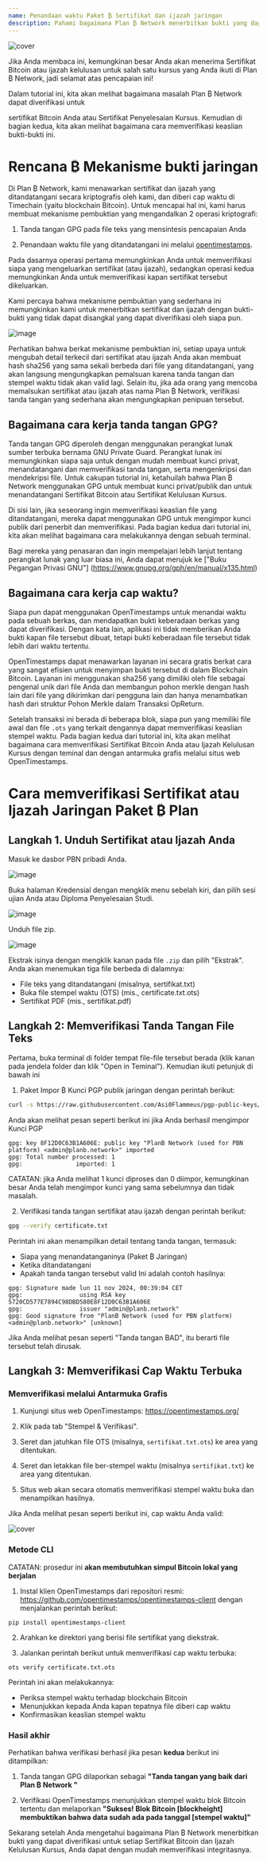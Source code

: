 ```yaml
---
name: Penandaan waktu Paket ₿ Sertifikat dan ijazah jaringan
description: Pahami bagaimana Plan ₿ Network menerbitkan bukti yang dapat diverifikasi untuk sertifikat dan ijazah Anda
---
```

![cover](assets/cover.webp)

Jika Anda membaca ini, kemungkinan besar Anda akan menerima Sertifikat Bitcoin atau ijazah kelulusan untuk salah satu kursus yang Anda ikuti di Plan ₿ Network, jadi selamat atas pencapaian ini!

Dalam tutorial ini, kita akan melihat bagaimana masalah Plan ₿ Network dapat diverifikasi untuk

sertifikat Bitcoin Anda atau Sertifikat Penyelesaian Kursus. Kemudian di bagian kedua, kita akan melihat bagaimana cara memverifikasi keaslian bukti-bukti ini.

# Rencana ₿ Mekanisme bukti jaringan

Di Plan ₿ Network, kami menawarkan sertifikat dan ijazah yang ditandatangani secara kriptografis oleh kami, dan diberi cap waktu di Timechain (yaitu blockchain Bitcoin). Untuk mencapai hal ini, kami harus membuat mekanisme pembuktian yang mengandalkan 2 operasi kriptografi:

1. Tanda tangan GPG pada file teks yang mensintesis pencapaian Anda

2. Penandaan waktu file yang ditandatangani ini melalui [opentimestamps](https://opentimestamps.org/).

Pada dasarnya operasi pertama memungkinkan Anda untuk memverifikasi siapa yang mengeluarkan sertifikat (atau ijazah), sedangkan operasi kedua memungkinkan Anda untuk memverifikasi kapan sertifikat tersebut dikeluarkan.

Kami percaya bahwa mekanisme pembuktian yang sederhana ini memungkinkan kami untuk menerbitkan sertifikat dan ijazah dengan bukti-bukti yang tidak dapat disangkal yang dapat diverifikasi oleh siapa pun.

![image](./assets/proof-mechanism.webp)

Perhatikan bahwa berkat mekanisme pembuktian ini, setiap upaya untuk mengubah detail terkecil dari sertifikat atau ijazah Anda akan membuat hash sha256 yang sama sekali berbeda dari file yang ditandatangani, yang akan langsung mengungkapkan pemalsuan karena tanda tangan dan stempel waktu tidak akan valid lagi. Selain itu, jika ada orang yang mencoba memalsukan sertifikat atau ijazah atas nama Plan ₿ Network, verifikasi tanda tangan yang sederhana akan mengungkapkan penipuan tersebut.

## Bagaimana cara kerja tanda tangan GPG?

Tanda tangan GPG diperoleh dengan menggunakan perangkat lunak sumber terbuka bernama GNU Private Guard. Perangkat lunak ini memungkinkan siapa saja untuk dengan mudah membuat kunci privat, menandatangani dan memverifikasi tanda tangan, serta mengenkripsi dan mendekripsi file. Untuk cakupan tutorial ini, ketahuilah bahwa Plan ₿ Network menggunakan GPG untuk membuat kunci privat/publik dan untuk menandatangani Sertifikat Bitcoin atau Sertifikat Kelulusan Kursus.

Di sisi lain, jika seseorang ingin memverifikasi keaslian file yang ditandatangani, mereka dapat menggunakan GPG untuk mengimpor kunci publik dari penerbit dan memverifikasi. Pada bagian kedua dari tutorial ini, kita akan melihat bagaimana cara melakukannya dengan sebuah terminal.

Bagi mereka yang penasaran dan ingin mempelajari lebih lanjut tentang perangkat lunak yang luar biasa ini, Anda dapat merujuk ke ["Buku Pegangan Privasi GNU"] (https://www.gnupg.org/gph/en/manual/x135.html)

## Bagaimana cara kerja cap waktu?

Siapa pun dapat menggunakan OpenTimestamps untuk menandai waktu pada sebuah berkas, dan mendapatkan bukti keberadaan berkas yang dapat diverifikasi. Dengan kata lain, aplikasi ini tidak memberikan Anda bukti kapan file tersebut dibuat, tetapi bukti keberadaan file tersebut tidak lebih dari waktu tertentu.

OpenTimestamps dapat menawarkan layanan ini secara gratis berkat cara yang sangat efisien untuk menyimpan bukti tersebut di dalam Blockchain Bitcoin. Layanan ini menggunakan sha256 yang dimiliki oleh file sebagai pengenal unik dari file Anda dan membangun pohon merkle dengan hash lain dari file yang dikirimkan dari pengguna lain dan hanya menambatkan hash dari struktur Pohon Merkle dalam Transaksi OpReturn.

Setelah transaksi ini berada di beberapa blok, siapa pun yang memiliki file awal dan file `.ots` yang terkait dengannya dapat memverifikasi keaslian stempel waktu. Pada bagian kedua dari tutorial ini, kita akan melihat bagaimana cara memverifikasi Sertifikat Bitcoin Anda atau Ijazah Kelulusan Kursus dengan teminal dan dengan antarmuka grafis melalui situs web OpenTimestamps.

# Cara memverifikasi Sertifikat atau Ijazah Jaringan Paket ₿ Plan

## Langkah 1. Unduh Sertifikat atau Ijazah Anda

Masuk ke dasbor PBN pribadi Anda.

![image](./assets/login.webp)

Buka halaman Kredensial dengan mengklik menu sebelah kiri, dan pilih sesi ujian Anda atau Diploma Penyelesaian Studi.

![image](./assets/credential.webp)

Unduh file zip.

![image](./assets/download.webp)

Ekstrak isinya dengan mengklik kanan pada file `.zip` dan pilih "Ekstrak". Anda akan menemukan tiga file berbeda di dalamnya:

- File teks yang ditandatangani (misalnya, sertifikat.txt)
- Buka file stempel waktu (OTS) (mis., certificate.txt.ots)
- Sertifikat PDF (mis., sertifikat.pdf)
## Langkah 2: Memverifikasi Tanda Tangan File Teks

Pertama, buka terminal di folder tempat file-file tersebut berada (klik kanan pada jendela folder dan klik "Open in Teminal"). Kemudian ikuti petunjuk di bawah ini

1. Paket Impor ₿ Kunci PGP publik jaringan dengan perintah berikut:

```bash
curl -s https://raw.githubusercontent.com/Asi0Flammeus/pgp-public-keys/master/planb-network-pk.asc | gpg --import
```

Anda akan melihat pesan seperti berikut ini jika Anda berhasil mengimpor Kunci PGP

```
gpg: key 8F12D0C63B1A606E: public key "PlanB Network (used for PBN platform) <admin@planb.network>" imported
gpg: Total number processed: 1
gpg:               imported: 1
```

CATATAN: jika Anda melihat 1 kunci diproses dan 0 diimpor, kemungkinan besar Anda telah mengimpor kunci yang sama sebelumnya dan tidak masalah.

2. Verifikasi tanda tangan sertifikat atau ijazah dengan perintah berikut:

```bash
gpg --verify certificate.txt
```

Perintah ini akan menampilkan detail tentang tanda tangan, termasuk:

- Siapa yang menandatanganinya (Paket ₿ Jaringan)
- Ketika ditandatangani
- Apakah tanda tangan tersebut valid
Ini adalah contoh hasilnya:

```
gpg: Signature made lun 11 nov 2024, 00:39:04 CET
gpg:                using RSA key 5720CD577E7894C98DBD580E8F12D0C63B1A606E
gpg:                issuer "admin@planb.network"
gpg: Good signature from "PlanB Network (used for PBN platform) <admin@planb.network>" [unknown]
```

Jika Anda melihat pesan seperti "Tanda tangan BAD", itu berarti file tersebut telah dirusak.

## Langkah 3: Memverifikasi Cap Waktu Terbuka

### Memverifikasi melalui Antarmuka Grafis

1. Kunjungi situs web OpenTimestamps: https://opentimestamps.org/

2. Klik pada tab "Stempel & Verifikasi".

3. Seret dan jatuhkan file OTS (misalnya, `sertifikat.txt.ots`) ke area yang ditentukan.

4. Seret dan letakkan file ber-stempel waktu (misalnya `sertifikat.txt`) ke area yang ditentukan.

5. Situs web akan secara otomatis memverifikasi stempel waktu buka dan menampilkan hasilnya.

Jika Anda melihat pesan seperti berikut ini, cap waktu Anda valid:

![cover](assets/opentimestamp_wegui_verified.webp)

### Metode CLI

CATATAN: prosedur ini **akan membutuhkan simpul Bitcoin lokal yang berjalan**

1. Instal klien OpenTimestamps dari repositori resmi: https://github.com/opentimestamps/opentimestamps-client dengan menjalankan perintah berikut:

```
pip install opentimestamps-client
```

2. Arahkan ke direktori yang berisi file sertifikat yang diekstrak.

3. Jalankan perintah berikut untuk memverifikasi cap waktu terbuka:

```
ots verify certificate.txt.ots
```

Perintah ini akan melakukannya:

- Periksa stempel waktu terhadap blockchain Bitcoin
- Menunjukkan kepada Anda kapan tepatnya file diberi cap waktu
- Konfirmasikan keaslian stempel waktu
### Hasil akhir

Perhatikan bahwa verifikasi berhasil jika pesan **kedua** berikut ini ditampilkan:

1. Tanda tangan GPG dilaporkan sebagai **"Tanda tangan yang baik dari Plan ₿ Network "**

2. Verifikasi OpenTimestamps menunjukkan stempel waktu blok Bitcoin tertentu dan melaporkan **"Sukses! Blok Bitcoin [blockheight] membuktikan bahwa data sudah ada pada tanggal [stempel waktu]"**

Sekarang setelah Anda mengetahui bagaimana Plan ₿ Network menerbitkan bukti yang dapat diverifikasi untuk setiap Sertifikat Bitcoin dan Ijazah Kelulusan Kursus, Anda dapat dengan mudah memverifikasi integritasnya.
